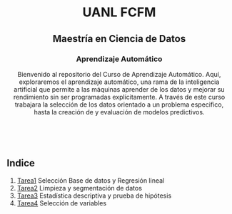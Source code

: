 <div align="center">

# UANL FCFM

## Maestría en Ciencia de Datos

### Aprendizaje Automático

Bienvenido al repositorio del Curso de Aprendizaje Automático. Aquí, exploraremos el aprendizaje automático, una rama de la inteligencia artificial que permite a las máquinas aprender de los datos y mejorar su rendimiento sin ser programadas explícitamente. A través de este curso trabajara la selección de los datos orientado a un problema especifico, hasta la creación de y evaluación de modelos predictivos.

</div>

<br>
<br>
<br>   

## Indice

1. [Tarea1](https://github.com/xDiegoCruz15/AprendizajeAutom/blob/master/Tarea1.ipynb) Selección Base de datos y Regresión lineal
2. [Tarea2](https://github.com/xDiegoCruz15/AprendizajeAutom/blob/master/Tarea2.ipynb) Limpieza y segmentación de datos
3. [Tarea3](https://github.com/xDiegoCruz15/AprendizajeAutom/blob/master/Tarea3.ipynb) Estadística descriptiva y prueba de hipótesis
4. [Tarea4](https://github.com/xDiegoCruz15/AprendizajeAutom/blob/master/tarea4.ipynb) Selección de variables
   
   